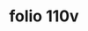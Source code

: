 ---
layout: edition
title: folio 110v
manuscript: Turin, Biblioteca Nazionale, MS N.III.19
sigla: T
iip: t110v.tif
milestone: 220
---